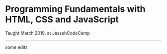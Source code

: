 # Programming Fundamentals with HTML, CSS and JavaScript

Taught March 2019, at JassehCodeCamp

***

some edits